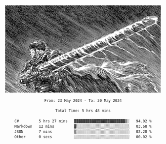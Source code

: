 <!-- Profile image -->
<p align="center">
 <img src="assets/bpD2ohb.png" width="1080px">
</p>
<!-- Profile image end -->

<div align="center">
<!--START_SECTION:waka-->

```txt
From: 23 May 2024 - To: 30 May 2024

Total Time: 5 hrs 48 mins

C#         5 hrs 27 mins   ▓▓▓▓▓▓▓▓▓▓▓▓▓▓▓▓▓▓▓▓▓▓▓▒░   94.02 %
Markdown   12 mins         ▓░░░░░░░░░░░░░░░░░░░░░░░░   03.68 %
JSON       7 mins          ▒░░░░░░░░░░░░░░░░░░░░░░░░   02.28 %
Other      0 secs          ░░░░░░░░░░░░░░░░░░░░░░░░░   00.02 %
```

<!--END_SECTION:waka-->
</div>

